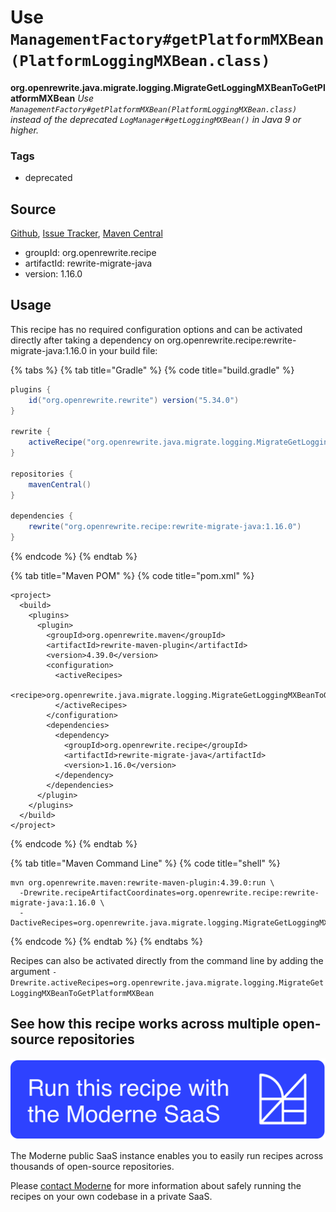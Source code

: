 # Use `ManagementFactory#getPlatformMXBean(PlatformLoggingMXBean.class)`

**org.openrewrite.java.migrate.logging.MigrateGetLoggingMXBeanToGetPlatformMXBean**
_Use `ManagementFactory#getPlatformMXBean(PlatformLoggingMXBean.class)` instead of the deprecated `LogManager#getLoggingMXBean()` in Java 9 or higher._

### Tags

* deprecated

## Source

[Github](https://github.com/openrewrite/rewrite-migrate-java), [Issue Tracker](https://github.com/openrewrite/rewrite-migrate-java/issues), [Maven Central](https://search.maven.org/artifact/org.openrewrite.recipe/rewrite-migrate-java/1.16.0/jar)

* groupId: org.openrewrite.recipe
* artifactId: rewrite-migrate-java
* version: 1.16.0


## Usage

This recipe has no required configuration options and can be activated directly after taking a dependency on org.openrewrite.recipe:rewrite-migrate-java:1.16.0 in your build file:

{% tabs %}
{% tab title="Gradle" %}
{% code title="build.gradle" %}
```groovy
plugins {
    id("org.openrewrite.rewrite") version("5.34.0")
}

rewrite {
    activeRecipe("org.openrewrite.java.migrate.logging.MigrateGetLoggingMXBeanToGetPlatformMXBean")
}

repositories {
    mavenCentral()
}

dependencies {
    rewrite("org.openrewrite.recipe:rewrite-migrate-java:1.16.0")
}
```
{% endcode %}
{% endtab %}

{% tab title="Maven POM" %}
{% code title="pom.xml" %}
```markup
<project>
  <build>
    <plugins>
      <plugin>
        <groupId>org.openrewrite.maven</groupId>
        <artifactId>rewrite-maven-plugin</artifactId>
        <version>4.39.0</version>
        <configuration>
          <activeRecipes>
            <recipe>org.openrewrite.java.migrate.logging.MigrateGetLoggingMXBeanToGetPlatformMXBean</recipe>
          </activeRecipes>
        </configuration>
        <dependencies>
          <dependency>
            <groupId>org.openrewrite.recipe</groupId>
            <artifactId>rewrite-migrate-java</artifactId>
            <version>1.16.0</version>
          </dependency>
        </dependencies>
      </plugin>
    </plugins>
  </build>
</project>
```
{% endcode %}
{% endtab %}

{% tab title="Maven Command Line" %}
{% code title="shell" %}
```shell
mvn org.openrewrite.maven:rewrite-maven-plugin:4.39.0:run \
  -Drewrite.recipeArtifactCoordinates=org.openrewrite.recipe:rewrite-migrate-java:1.16.0 \
  -DactiveRecipes=org.openrewrite.java.migrate.logging.MigrateGetLoggingMXBeanToGetPlatformMXBean
```
{% endcode %}
{% endtab %}
{% endtabs %}

Recipes can also be activated directly from the command line by adding the argument `-Drewrite.activeRecipes=org.openrewrite.java.migrate.logging.MigrateGetLoggingMXBeanToGetPlatformMXBean`

## See how this recipe works across multiple open-source repositories

[![Moderne Link Image](/.gitbook/assets/ModerneRecipeButton.png)](https://public.moderne.io/recipes/org.openrewrite.java.migrate.logging.MigrateGetLoggingMXBeanToGetPlatformMXBean)

The Moderne public SaaS instance enables you to easily run recipes across thousands of open-source repositories.

Please [contact Moderne](https://moderne.io/product) for more information about safely running the recipes on your own codebase in a private SaaS.
